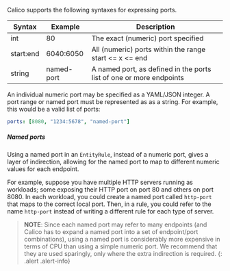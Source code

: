 Calico supports the following syntaxes for expressing ports.

| Syntax     | Example    | Description |
|------------|------------|-------------|
| int        | 80         | The exact (numeric) port specified 
| start:end  | 6040:6050  | All (numeric) ports within the range start <= x <= end
| string     | named-port | A named port, as defined in the ports list of one or more endpoints

An individual numeric port may be specified as a YAML/JSON integer.  A port range or
named port must be represented as as a string.  For example, this would be a valid list of ports:
```yaml
ports: [8080, "1234:5678", "named-port"]
```

##### Named ports

Using a named port in an `EntityRule`, instead of a numeric port, gives a layer of indirection, 
allowing for the named port to map to different numeric values for each endpoint.  

For example, suppose you have multiple HTTP servers running as workloads; some exposing their HTTP 
port on port 80 and others on port 8080. In each workload, you could create a named port called 
`http-port` that maps to the correct local port.  Then, in a rule, you could refer to the name 
`http-port` instead of writing a different rule for each type of server.

> **NOTE**: Since each named port may refer to many endpoints (and Calico has to expand a named port into
> a set of endpoint/port combinations), using a named port is considerably more expensive in terms 
> of CPU than using a simple numeric port.  We recommend that they are used sparingly, only where 
> the extra indirection is required.
{: .alert .alert-info}
